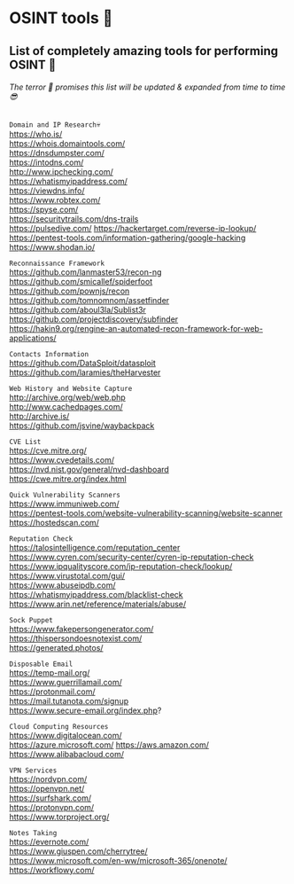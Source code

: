 # OSINT tools :ghost:

## List of completely amazing tools for performing OSINT 👀 

###### The terror :ghost: promises this list will be updated & expanded from time to time :sunglasses:

`Domain and IP Research`:skull:  
https://who.is/  
https://whois.domaintools.com/  
https://dnsdumpster.com/  
https://intodns.com/  
http://www.ipchecking.com/  
https://whatismyipaddress.com/  
https://viewdns.info/  
https://www.robtex.com/  
https://spyse.com/  
https://securitytrails.com/dns-trails  
https://pulsedive.com/ 
https://hackertarget.com/reverse-ip-lookup/  
https://pentest-tools.com/information-gathering/google-hacking  
https://www.shodan.io/  

`Reconnaissance Framework`  
https://github.com/lanmaster53/recon-ng  
https://github.com/smicallef/spiderfoot  
https://github.com/pownjs/recon  
https://github.com/tomnomnom/assetfinder  
https://github.com/aboul3la/Sublist3r  
https://github.com/projectdiscovery/subfinder  
https://hakin9.org/rengine-an-automated-recon-framework-for-web-applications/  

`Contacts Information`  
https://github.com/DataSploit/datasploit  
https://github.com/laramies/theHarvester  

`Web History and Website Capture`  
http://archive.org/web/web.php  
http://www.cachedpages.com/  
http://archive.is/  
https://github.com/jsvine/waybackpack  

`CVE List`  
https://cve.mitre.org/  
https://www.cvedetails.com/  
https://nvd.nist.gov/general/nvd-dashboard  
https://cwe.mitre.org/index.html  

`Quick Vulnerability Scanners`  
https://www.immuniweb.com/  
https://pentest-tools.com/website-vulnerability-scanning/website-scanner  
https://hostedscan.com/  

`Reputation Check`  
https://talosintelligence.com/reputation_center  
https://www.cyren.com/security-center/cyren-ip-reputation-check  
https://www.ipqualityscore.com/ip-reputation-check/lookup/  
https://www.virustotal.com/gui/  
https://www.abuseipdb.com/  
https://whatismyipaddress.com/blacklist-check  
https://www.arin.net/reference/materials/abuse/  

`Sock Puppet`  
https://www.fakepersongenerator.com/  
https://thispersondoesnotexist.com/  
https://generated.photos/  

`Disposable Email`  
https://temp-mail.org/  
https://www.guerrillamail.com/   
https://protonmail.com/  
https://mail.tutanota.com/signup  
https://www.secure-email.org/index.php?  

`Cloud Computing Resources`  
https://www.digitalocean.com/  
https://azure.microsoft.com/
https://aws.amazon.com/
https://www.alibabacloud.com/  

`VPN Services`  
https://nordvpn.com/  
https://openvpn.net/  
https://surfshark.com/  
https://protonvpn.com/  
https://www.torproject.org/  

`Notes Taking`  
https://evernote.com/  
https://www.giuspen.com/cherrytree/  
https://www.microsoft.com/en-ww/microsoft-365/onenote/
https://workflowy.com/
